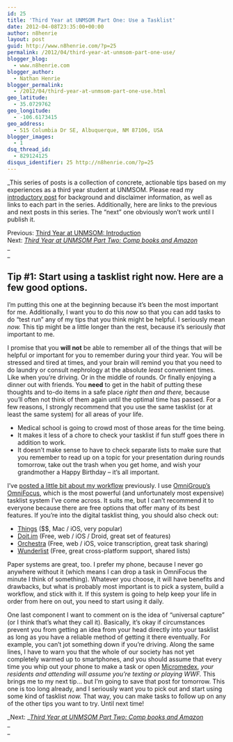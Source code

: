 ```yaml
---
id: 25
title: 'Third Year at UNMSOM Part One: Use a Tasklist'
date: 2012-04-08T23:35:00+00:00
author: n8henrie
layout: post
guid: http://www.n8henrie.com/?p=25
permalink: /2012/04/third-year-at-unmsom-part-one-use/
blogger_blog:
  - www.n8henrie.com
blogger_author:
  - Nathan Henrie
blogger_permalink:
  - /2012/04/third-year-at-unmsom-part-one-use.html
geo_latitude:
  - 35.0729762
geo_longitude:
  - -106.6173415
geo_address:
  - 515 Columbia Dr SE, Albuquerque, NM 87106, USA
blogger_images:
  - 1
dsq_thread_id:
  - 829124125
disqus_identifier: 25 http://n8henrie.com/?p=25
---
```

_This series of posts is a collection of concrete, actionable tips based on my experiences as a third year student at UNMSOM. Please read my <a href="http://www.n8henrie.com/2012/04/third-year-at-unmsom-introduction/" target="_blank" title="Third Year at UNMSOM: Introduction">introductory post</a> for background and disclaimer information, as well as links to each part in the series. Additionally, here are links to the previous and next posts in this series. The “next” one obviously won’t work until I publish it.</p> 

Previous: [Third Year at UNMSOM: Introduction](http://www.n8henrie.com/2012/04/third-year-at-unmsom-introduction/ "Third Year at UNMSOM: Introduction")  
Next: </em>_[Third Year at UNMSOM Part Two: Comp books and Amazon](http://www.n8henrie.com/2012/04/third-year-at-unmsom-part-two-comp/)_  
_  
_ 
  


## Tip #1: Start using a tasklist right now. Here are a few good options.

I’m putting this one at the beginning because it’s been the most important for me. Additionally, I want you to do this _now_ so that you can add tasks to do “test run” any of my tips that you think might be helpful. I seriously mean _now._ This tip might be a little longer than the rest, because it’s seriously _that_ important to me.

I promise that you **will not** be able to remember all of the things that will be helpful or important for you to remember during your third year. You will be stressed and tired at times, and your brain will remind you that you need to do laundry or consult nephrology at the absolute _least_ convenient times. Like when you’re driving. Or in the middle of rounds. Or finally enjoying a dinner out with friends. You **need** to get in the habit of putting these thoughts and to-do items in a safe place _right then and there,_ because you’ll often not think of them again until the optimal time has passed. For a few reasons, I strongly recommend that you use the same tasklist (or at least the same system) for all areas of your life.

  * Medical school is going to crowd most of those areas for the time being.
  * It makes it less of a chore to check your tasklist if fun stuff goes there in addition to work.
  * It doesn’t make sense to have to check separate lists to make sure that you remember to read up on a topic for your presentation during rounds tomorrow, take out the trash when you get home, and wish your grandmother a Happy Birthday – it’s all important.

I’ve [posted a little bit about my workflow](http://n8henrie.com/tag/OmniFocus/) previously. I use <a href="https://itunes.apple.com/us/app/omnifocus/id402835630?mt=12&at=10l5H6" target="_blank">OmniGroup’s OmniFocus</a>, which is the most powerful (and unfortunately most expensive) tasklist system I’ve come across. It suits me, but I can’t recommend it to everyone because there are free options that offer many of its best features. If you’re into the digital tasklist thing, you should also check out: 

  * <a href="https://itunes.apple.com/us/app/things/id407951449?mt=12&at=10l5H6" target="_blank">Things</a> ($$, Mac / iOS, very popular)
  * <a href="http://doit.im/" target="_blank">Doit.im</a> (Free, web / iOS / Droid, great set of features)
  * <a href="http://www.orchestra.com/" target="_blank">Orchestra</a> (Free, web / iOS, voice transcription, great task sharing)
  * <a href="http://www.wunderlist.com/" target="_blank">Wunderlist</a> (Free, great cross-platform support, shared lists)

Paper systems are great, too. I prefer my phone, because I never go anywhere without it (which means I can drop a task in OmniFocus the minute I think of something). Whatever you choose, it will have benefits and drawbacks, but what is probably most important is to pick a system, build a workflow, and stick with it. If this system is going to help keep your life in order from here on out, you need to start using it daily.

One last component I want to comment on is the idea of “universal capture” (or I think that’s what they call it). Basically, it’s okay if circumstances prevent you from getting an idea from your head directly into your tasklist as long as you have a reliable method of getting it there eventually. For example, you can’t jot something down if you’re driving. Along the same lines, I have to warn you that the whole of our society has not yet completely warmed up to smartphones, and you should assume that every time you whip out your phone to make a task or open <a href="http://www.micromedex.com/" target="_blank">Micromedex</a>, _your residents and attending will assume you’re texting or playing WWF._ This brings me to my next tip… but I’m going to save that post for tomorrow. This one is too long already, and I seriously want you to pick out and start using some kind of tasklist _now._ That way, you can make tasks to follow up on any of the other tips you want to try. Until next time! 

_Next: __[Third Year at UNMSOM Part Two: Comp books and Amazon](http://www.n8henrie.com/2012/04/third-year-at-unmsom-part-two-comp/)_  
_  
_ 

<div>
</div>